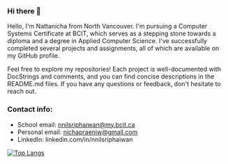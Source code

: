 ### Hi there 👋
Hello, I'm Nattanicha from North Vancouver. I'm pursuing a Computer Systems Certificate at BCIT, which serves as a stepping stone towards a diploma and a degree in Applied Computer Science. I've successfully completed several projects and assignments, all of which are available on my GitHub profile. 

Feel free to explore my repositories! Each project is well-documented with DocStrings and comments, and you can find concise descriptions in the README.md files. If you have any questions or feedback, don't hesitate to reach out.

### Contact info:
- School email: nnilsriphaiwan@my.bcit.ca
- Personal email: nichapraeniw@gmail.com
- LinkedIn: linkedin.com/in/nnilsriphaiwan

[![Top Langs](https://github-readme-stats.vercel.app/api/top-langs/?username=NichapraeNiw&layout=donut)](https://github.com/anuraghazra/github-readme-stats)
